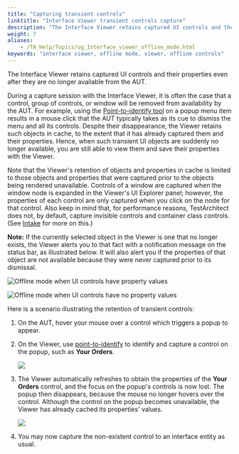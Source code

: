 ```yaml
--- 
title: "Capturing transient controls"
linktitle: "Interface Viewer transient controls capture"
description: "The Interface Viewer retains captured UI controls and their properties even after they are no longer available from the AUT."
weight: 7
aliases: 
    - /TA_Help/Topics/ug_Interface_viewer_offline_mode.html
keywords: "interface viewer, offline mode, viewer, offline controls"
---
```


The Interface Viewer retains captured UI controls and their properties even after they are no longer available from the AUT.

During a capture session with the Interface Viewer, it is often the case that a control, group of controls, or window will be removed from availability by the AUT. For example, using the [Point-to-identify tool](/TA_Help/Topics/Interface_def_client_interface_tool_identify.html) on a popup menu item results in a mouse click that the AUT typically takes as its cue to dismiss the menu and all its controls. Despite their disappearance, the Viewer retains such objects in cache, to the extent that it has already captured them and their properties. Hence, when such transient UI objects are suddenly no longer available, you are still able to view them and save their properties with the Viewer.

Note that the Viewer's retention of objects and properties in cache is limited to those objects and properties that were captured prior to the objects being rendered unavailable. Controls of a window are captured when the window node is expanded in the Viewer's UI Explorer panel; however, the properties of each control are only captured when you click on the node for that control. Also keep in mind that, for performance reasons, TestArchitect does not, by default, capture invisible controls and container class controls. \(See [Intake](/TA_Help/Topics/Interface_def_intake.html) for more on this.\)

**Note:** If the currently selected object in the Viewer is one that no longer exists, the Viewer alerts you to that fact with a notification message on the status bar, as illustrated below. It will also alert you if the properties of that object are not available because they were never captured prior to its dismissal.

![](/images/TA_Help/Images/Viewer_offline_mode_1.png "Offline mode when UI controls have property values")

![](/images/TA_Help/Images/Viewer_offline_mode_2.png "Offline mode when UI controls have no property values")

Here is a scenario illustrating the retention of transient controls:

1.  On the AUT, hover your mouse over a control which triggers a popup to appear.
2.  On the Viewer, use [point-to-identify](/TA_Help/Topics/Interface_def_Viewer_identify.html) to identify and capture a control on the popup, such as **Your Orders**.

    ![](/images/TA_Help/Images/point-to-identify.png)

3.  The Viewer automatically refreshes to obtain the properties of the **Your Orders** control, and the focus on the popup's controls is now lost. The popup then disappears, because the mouse no longer hovers over the control. Although the control on the popup becomes unavailable, the Viewer has already cached its properties' values.

    ![](/images/TA_Help/Images/offline_controls.png)

4.  You may now capture the non-existent control to an interface entity as usual.




